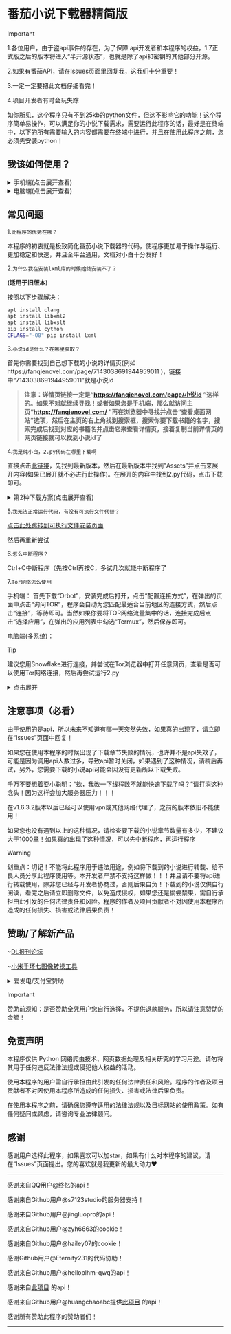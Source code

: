 # 番茄小说下载器精简版
>[!IMPORTANT]
>
>1.各位用户，由于盗api事件的存在，为了保障
api开发者和本程序的权益，1.7正式版之后的版本将进入“半开源状态”，也就是除了api和密钥的其他部分开源。
>
>2.如果有番茄API，请在Issues页面里回复我，这我们十分重要！
>
>3.一定一定要把此文档仔细看完！
>
>4.项目开发者有时会玩失踪

如你所见，这个程序只有不到25kb的python文件，但这不影响它的功能！这个程序简单易操作，可以满足你的小说下载需求，需要运行此程序的话，最好是在终端中，以下的所有需要输入的内容都需要在终端中进行，并且在使用此程序之前，您必须先安装python！
## 我该如何使用？
<details>
<summary>手机端(点击展开查看)</summary>

- 1.首先下载[Termux](https://github.com/termux/termux-app/releases/tag/v0.118.1 ) ，找到符合您手机配置的apk文件(如果你的手机是在2020年以后购买的，那就选择带有arm64文件名的apk)，下载并安装，接着打开应用，然后输入“termux-setup-storage”并回车(也就是换行符)。执行后，系统会弹出一个权限请求，请点击“允许”来获取存储权限。

- 2.下载文件2.py，并通过文件管理器获取到这个文件所处的目录位置并复制它备用，在Termux输入：
`cd+空格+复制的目录`
然后回车。

> [Tip]
>
> 文件所处的目录位置就是下载的文件所在的地方，比如我下载了一个文件，这个文件就会显示在文件管理器中，但是该在哪里寻找它呢？要寻找的这个地方就是文件所处的目录，假如我下载的这个文件位置在“/storage/emulated/0/Download/”里，那么这个文件的位置就是这个文件所处的目录。

- 3.在Termux中依次输入安装命令并回车运行：
```bash
sed -i 's@^\(deb.*stable main\)$@#\1\ndeb https://mirrors.tuna.tsinghua.edu.cn/termux/apt/termux-main stable main@' $PREFIX/etc/apt/sources.list
```
```
apt update && apt upgrade
```
```
pkg install python
```
```
pkg install python-pip
```
```
pip install requests beautifulsoup4 urllib3 stem tqdm fake-useragent pycryptodome
```
**注：在运行安装命令的时候，您可能会遇到“Do you want to continue? [Y/n]”这种情况，这时请输入大写的“Y”并回车来继续下载。**

- 4.全部安装完成且没有显示报错的情况，就继续输入
```bash
python 2.py
```
并回车来启动程序即可
</details>

<details>
<summary>电脑端(点击展开查看)</summary>
   
### Windows系统
1. **安装Python**
   - 访问[Python官网](https://www.python.org/downloads/)下载最新版本
   - 安装时务必勾选"Add Python to PATH"选项

2. **下载脚本文件**
   - 从[GitHub Releases页面](https://github.com/Dlmily/Tomato-Novel-Downloader-Lite/releases/)下载最新版本的2.py文件
   - 记住文件的保存路径

3. **安装依赖库**
   - 打开命令提示符(CMD)或PowerShell
   - 输入以下命令安装所需库：
     ```bash
     pip install requests beautifulsoup4 urllib3 stem tqdm fake-useragent pycryptodome
     ```

4. **运行程序**
   - 在命令提示符中导航到脚本所在目录：
     ```bash
     cd 你的文件路径
     ```
   - 运行程序：
     ```bash
     python 2.py
     ```

### macOS系统
1. **安装Python**
   - 推荐使用Homebrew安装：
     ```bash
     brew install python
     ```
   - 或从Python官网下载安装包

2. **下载脚本文件**
   - 同Windows步骤

3. **安装依赖库**
   - 打开终端(Terminal)
   - 输入以下命令：
     ```bash
     pip3 install requests beautifulsoup4 urllib3 stem tqdm fake-useragent pycryptodome
     ```

4. **运行程序**
   - 在终端中导航到脚本目录：
     ```bash
     cd 你的文件路径
     ```
   - 运行程序：
     ```bash
     python3 2.py
     ```

### Linux系统
1. **安装Python**
   - 大多数Linux发行版已预装Python，可通过以下命令检查：
     ```bash
     python3 --version
     ```
   - 如需安装：
     ```bash
     sudo apt-get install python3  # Debian/Ubuntu
     sudo yum install python3      # CentOS/RHEL
     ```

2. **下载脚本文件**
   - 同Windows步骤

3. **安装依赖库**
   - 打开终端
   - 输入以下命令：
     ```bash
     pip3 install requests beautifulsoup4 urllib3 stem tqdm fake-useragent pycryptodome
     ```

4. **运行程序**
   - 导航到脚本目录：
     ```bash
     cd 你的文件路径
     ```
   - 运行程序：
     ```bash
     python3 2.py
     ```

**注：**
- 如果遇到权限问题，可在命令前加上“sudo”(Linux/macOS可用)或以管理员身份运行CMD(PowerShell)
</details>

## 常见问题
1.`此程序的优势在哪？`

本程序的初衷就是极致简化番茄小说下载器的代码，使程序更加易于操作与运行、更加稳定和快速，并且全平台通用，文档对小白十分友好！

2.`为什么我在安装lxml库的时候始终安装不了？`

**(适用于旧版本)**

按照以下步骤解决：
```bash
apt install clang 
apt install libxml2
apt install libxslt 
pip install cython 
CFLAGS="-O0" pip install lxml
```

3.`小说id是什么？在哪里获取？`

首先你需要找到自己想下载的小说的详情页(例如https://fanqienovel.com/page/7143038691944959011 )，链接中“7143038691944959011”就是小说id
>**注意：详情页链接一定是“https://fanqienovel.com/page/小说id ”这样的。如果不对就继续寻找！或者如果您是手机端，那么就访问主页“https://fanqienovel.com/ ”再在浏览器中寻找并点击“查看桌面网站”选项，然后在主页的右上角找到搜索框，搜索你要下载书籍的名字，搜索完成后找到对应的书籍名并点击它来查看详情页，接着复制当前详情页的网页链接就可以找到小说id了**

4.`我是纯小白，2.py代码在哪里下载啊`

直接点击[此链接](https://github.com/Dlmily/Tomato-Novel-Downloader-Lite/releases/ )，先找到最新版本，然后在最新版本中找到”Assets”并点击来展开内容(如果已展开就不必进行此操作)。在展开的内容中找到2.py代码，点击下载即可。
<details>
<summary>第2种下载方案(点击展开查看)
</summary>

- 第一步
  
![Screenshot_20250608-204406](https://github.com/user-attachments/assets/5357457c-92d8-4b15-af38-6cdad23c57a1)
- 第二步

![Screenshot_20250608-204442](https://github.com/user-attachments/assets/2d349eb3-8b3b-44a6-9188-264b7fbb658f)
- 第三步

![Screenshot_20250608-204456](https://github.com/user-attachments/assets/cd50b5b8-a07b-4f44-b46c-e8f2e8ea8008)
</details>

5.`我无法正常运行代码，有没有可执行文件代替？`

[点击此处跳转到可执行文件安装页面](https://github.com/Dlmily/Tomato-Novel-Downloader-Lite/releases)

然后再重新尝试

6.`怎么中断程序？`

Ctrl+C中断程序（先按Ctrl再按C，多试几次就能中断程序了

7.`Tor网络怎么使用`

手机端：
首先下载“Orbot”，安装完成后打开，点击“配置连接方式”，在弹出的页面中点击“询问TOR”，程序会自动为您匹配最适合当前地区的连接方式，然后点击“连接”，等待即可。当然如果你要将TOR网络流量集中的话，连接完成后点击“选择应用”，在弹出的应用列表中勾选“Termux”，然后保存即可。

电脑端(多系统)：
> [!TIP]
> 
> 建议您用Snowflake进行连接，并尝试在Tor浏览器中打开任意网页，查看是否可以使用Tor网络连接，然后再尝试运行2.py
<details>  
<summary>点击展开</summary>  

  (运行2.py脚本前需要关闭系统代理，再使用tor网络下载。注意端口为9050！)
  ![](https://github.com/user-attachments/assets/fb6f1880-09b1-46db-94ce-d3b666bb04ef)
  
### **1. Windows系统使用Tor网络**
#### **方法一：使用Tor浏览器（推荐）**
1. **下载并安装Tor浏览器**  
   - 访问 [Tor官网](https://www.torproject.org/) 下载Tor浏览器（自带Tor代理功能）。
2. **运行Tor浏览器**  
   - 启动后，Tor浏览器会自动连接Tor网络，无需额外配置。
3. **手动配置代理（可选）**  
   - 如果其他应用（如Python脚本）需要通过Tor代理，可设置SOCKS5代理：
     ```python
     proxies = {
         'http': 'socks5h://127.0.0.1:9150',
         'https': 'socks5h://127.0.0.1:9150'
     }
     ```
     （Tor浏览器默认使用端口9150）。

#### **方法二：使用Tor Expert Bundle（高级用户）**
- 适用于需要Tor命令行工具的场景：
  - 下载Tor Expert Bundle（无浏览器）。
  - 编辑`torrc`文件配置SOCKS代理（如`SocksPort 9050`）。

---

### **2. macOS系统使用Tor网络**
#### **方法一：使用Tor浏览器**
1. **下载Tor浏览器**  
   - 从Tor官网获取macOS版本并安装。
2. **连接Tor网络**  
   - 启动后自动连接，支持.onion网站访问。

#### **方法二：命令行安装Tor**
1. **通过Homebrew安装**  
   ```bash
   brew install tor
   ```
2. **启动Tor服务**  
   ```bash
   tor
   ```
   - 默认SOCKS代理端口为9050。

---

### **3. Linux（Unix-like）系统使用Tor网络**
#### **方法一：使用Tor浏览器**
- 与Windows/macOS类似，下载对应版本运行即可。

#### **方法二：通过包管理器安装Tor**
1. **Debian/Ubuntu**  
   ```bash
   sudo apt-get install tor torsocks
   ```
2. **RHEL/CentOS**  
   ```bash
   sudo yum install tor torsocks
   ```
3. **配置与使用**  
   - 编辑`/etc/tor/torrc`配置桥接或代理。
   - 使用`torsocks`运行命令：
     ```bash
     torsocks ssh user@server
     ```
</details>  

## 注意事项（必看）
由于使用的是api，所以未来不知道有哪一天突然失效，如果真的出现了，请立即在“Issues”页面中回复！

如果您在使用本程序的时候出现了下载章节失败的情况，也许并不是api失效了，可能是因为调用api人数过多，导致api暂时关闭，如果遇到了这种情况，请稍后再试，另外，您需要下载的小说api可能会因没有更新所以下载失败。

千万不要想着耍小聪明：“欸，我改一下线程数不就能快速下载了吗？”请打消这种念头！因为这样会加大服务器压力！！！

在v1.6.3.2版本以后已经可以使用vpn或其他网络代理了，之前的版本依旧不能使用！

如果您也没有遇到以上的这种情况，请检查要下载的小说章节数量有多少，不建议大于1000章！如果真的出现了这种情况，可以先中断程序，再运行程序

> [!WARNING]
>
>划重点：切记！不能将此程序用于违法用途，例如将下载到的小说进行转载、给不良人员分享此程序使用等。本开发者严禁不支持这样做！！！并且请不要将api进行转载使用，除非您已经与开发者协商过，否则后果自负！下载到的小说仅供自行阅读，看完之后请立即删除文件，以免造成侵权，如果您还是偷尝禁果，需自行承担由此引发的任何法律责任和风险。程序的作者及项目贡献者不对因使用本程序所造成的任何损失、损害或法律后果负责！

## 赞助/了解新产品
~[DL报刊论坛](https://dlbkltos.s7123.xyz/)

~[小米手环七图像转换工具](https://github.com/Dlmily/ImageToMiBand7)

<details> 
<summary>爱发电/支付宝赞助</summary>

- [爱发电](https://github.com/Dlmily/ImageToMiBand7 )

![IMG_20250603_211957](https://github.com/user-attachments/assets/aca33677-cc92-4fb1-acc3-e7bf600d028e)

</details>

>[!IMPORTANT]
>
>赞助前须知：是否赞助全凭用户您自行选择，不提供退款服务，所以请注意赞助的金额！
## 免责声明
  本程序仅供 Python 网络爬虫技术、网页数据处理及相关研究的学习用途。请勿将其用于任何违反法律法规或侵犯他人权益的活动。
  
  使用本程序的用户需自行承担由此引发的任何法律责任和风险。程序的作者及项目贡献者不对因使用本程序所造成的任何损失、损害或法律后果负责。
  
  在使用本程序之前，请确保您遵守适用的法律法规以及目标网站的使用政策。如有任何疑问或顾虑，请咨询专业法律顾问。

## 感谢
感谢用户选择此程序，如果喜欢可以加star，如果有什么对本程序的建议，请在“Issues”页面提出。您的喜欢就是我更新的最大动力❤️
***
感谢来自QQ用户@终忆的api！

感谢来自Github用户@s7123studio的服务器支持！

感谢来自Github用户@jingluopro的api！

感谢来自Github用户@zyh6663的cookie！

感谢来自Github用户@hailey07的cookie！

感谢Github用户@Eternity231的代码协助！

感谢来自Github用户@helloplhm-qwq的api！

感谢来自[此项目](https://github.com/POf-L/Fanqie-novel-Downloader) 的api！

感谢来自Github用户@huangchaoabc提供[此项目](https://github.com/duongden/fanqienovel) 的api！

感谢所有赞助此程序的赞助者们！
***
